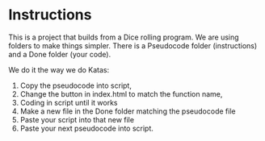 # Instructions

This is a project that builds from a Dice rolling program. 
We are using folders to make things simpler. There is a 
Pseudocode folder (instructions) and a Done folder (your code).

We do it the way we do Katas: 
1. Copy the pseudocode into script, 
2. Change the button in index.html to match the function name, 
3. Coding in script until it works
4. Make a new file in the Done folder matching the pseudocode file
5. Paste your script into that new file
6. Paste your next pseudocode into script.
 